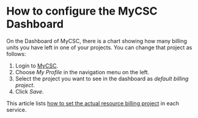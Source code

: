 # How to configure the MyCSC Dashboard

On the Dashboard of MyCSC, there is a chart showing how many billing units you have left in one of your projects. You can change that project as
follows:

1. Login to [MyCSC](https://my.csc.fi).
1. Choose _My Profile_ in the navigation menu on the left.
1. Select the project you want to see in the dashboard as _default billing project_.
1. Click _Save_.

This article lists [how to set the actual resource billing project](how-can-i-change-billing-project.md) in each service.
